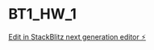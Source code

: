 # BT1_HW_1

[Edit in StackBlitz next generation editor ⚡️](https://stackblitz.com/~/github.com/sanjayxzz/BT1_HW_1)